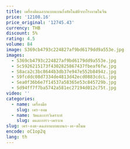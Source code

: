 ```yaml
---
title: เครื่องติดฉลากแบบแบนกึ่งอัตโนมัติจากโรงงานในจีน
price: '12108.16'
price_original: '12745.43'
currency: THB
discount: 5%
rating: 4.5
volume: 84
image: S369cb4793c224827af9bd6179dd9a553e.jpg
images:
  - S369cb4793c224827af9bd6179dd9a553e.jpg
  - Sc5926215173f4302825867437fbeaf6fw.jpg
  - S8aca2c3bc8644b3db37e947e552b8494z.jpg
  - S9fcddc08d7334de4813d42ecd0883cdcL.jpg
  - Sea0f36b6e7f14537a58365e53c845729b.jpg
  - Sd94ff7f7ba5742a581ec27194d012c75t.jpg
video: ''
categories:
  - name: เครื่องมือ
    slug: เคร-องม
  - name: วัดและการวิเคราะห์
    slug: ดและการว-เคราะห
slug: เคร-องต-ดฉลากแบบแบนก-งอ-ตโนม
encode: oC1op2q
lang: th
---
```

  